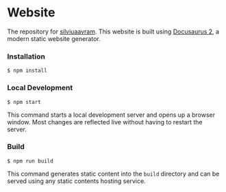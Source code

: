 # Website

The repository for [silviuaavram](https://silviuaavram.com). This website is
built using [Docusaurus 2](https://docusaurus.io/), a modern static website
generator.

### Installation

```
$ npm install
```

### Local Development

```
$ npm start
```

This command starts a local development server and opens up a browser window.
Most changes are reflected live without having to restart the server.

### Build

```
$ npm run build
```

This command generates static content into the `build` directory and can be
served using any static contents hosting service.
